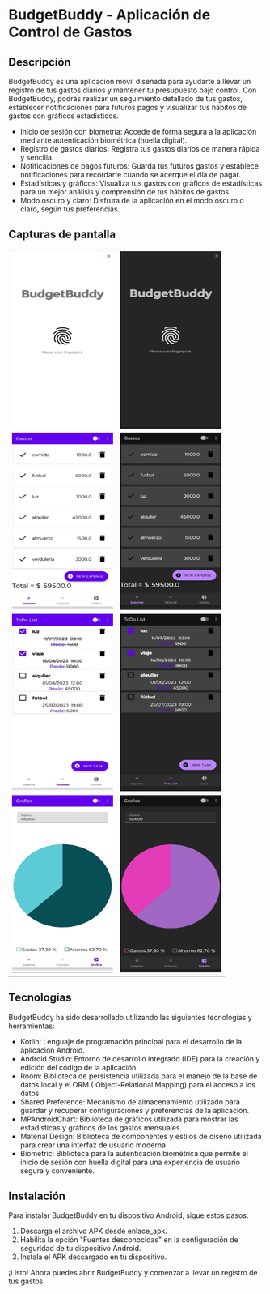 # **BudgetBuddy - Aplicación de Control de Gastos**

## Descripción

BudgetBuddy es una aplicación móvil diseñada para ayudarte a llevar un registro de tus gastos
diarios
y mantener tu presupuesto bajo control.
Con BudgetBuddy, podrás realizar un seguimiento detallado de tus gastos,
establecer notificaciones para futuros pagos y visualizar tus hábitos de gastos con gráficos
estadísticos.

* Inicio de sesión con biometría: Accede de forma segura a la aplicación mediante autenticación
  biométrica (huella digital).
* Registro de gastos diarios: Registra tus gastos diarios de manera rápida y sencilla.
* Notificaciones de pagos futuros: Guarda tus futuros gastos y establece notificaciones para
  recordarte cuando se acerque el día de pagar.
* Estadísticas y gráficos: Visualiza tus gastos con gráficos de estadísticas para un mejor análisis
  y comprensión de tus hábitos de gastos.
* Modo oscuro y claro: Disfruta de la aplicación en el modo oscuro o claro, según tus preferencias.

## Capturas de pantalla

<table>
  <tr>
    <td align="center">
      <img src="app/src/main/res/drawable/inicio_light.jpeg" alt="Inicio sesion modo light" width="200" height="350">
    </td>
    <td align="center">
      <img src="app/src/main/res/drawable/inicio_dark.jpeg" alt="Inicio sesion modo dark" width="200" height="350">
    </td>
  </tr>

  <tr>
    <td align="center">
      <img src="app/src/main/res/drawable/gastos_light.jpeg" alt="Gastos modo light" width="200" height="350">
    </td>
    <td align="center">
      <img src="app/src/main/res/drawable/gastos_dark.jpeg" alt="Gastos modo dark" width="200" height="350">
    </td>
  </tr>

  <tr>
    <td align="center">
      <img src="app/src/main/res/drawable/list_light.jpeg" alt="ToDo List modo light" width="200" height="350">
    </td>
    <td align="center">
      <img src="app/src/main/res/drawable/list_dark.jpeg" alt="ToDo List modo dark" width="200" height="350">
    </td>
  </tr>

  <tr>
    <td align="center">
      <img src="app/src/main/res/drawable/grafico_light.jpeg" alt="Grafico modo light" width="200" height="350">
    </td>
    <td align="center">
      <img src="app/src/main/res/drawable/grafico_dark.jpeg" alt="Grafico modo dark" width="200" height="350">
    </td>
  </tr>
</table>

## Tecnologías

BudgetBuddy ha sido desarrollado utilizando las siguientes tecnologías y herramientas:

* Kotlin: Lenguaje de programación principal para el desarrollo de la aplicación Android.
* Android Studio: Entorno de desarrollo integrado (IDE) para la creación y edición del código de la
  aplicación.
* Room: Biblioteca de persistencia utilizada para el manejo de la base de datos local y el ORM (
  Object-Relational Mapping) para el acceso a los datos.
* Shared Preference: Mecanismo de almacenamiento utilizado para guardar y recuperar configuraciones
  y preferencias de la aplicación.
* MPAndroidChart: Biblioteca de gráficos utilizada para mostrar las estadísticas y gráficos de los
  gastos mensuales.
* Material Design: Biblioteca de componentes y estilos de diseño utilizada para crear una interfaz
  de usuario moderna.
* Biometric: Biblioteca para la autenticación biométrica que permite el inicio de sesión con huella
  digital para una experiencia de usuario segura y conveniente.

## Instalación

Para instalar BudgetBuddy en tu dispositivo Android, sigue estos pasos:

<ol>
<li>
Descarga el archivo APK desde enlace_apk.
</li>
<li>
Habilita la opción "Fuentes desconocidas" en la configuración de seguridad de tu dispositivo Android.
</li>
<li>
Instala el APK descargado en tu dispositivo.
</li>

</ol>

¡Listo! Ahora puedes abrir BudgetBuddy y comenzar a llevar un registro de tus gastos.
